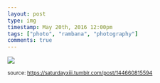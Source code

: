 ```yaml
---
layout: post
type: img
timestamp: May 20th, 2016 12:00pm
tags: ["photo", "rambana", "photography"]
comments: true
---
```

<img src="https://saturdayxiii.github.io/media/144660815594.jpg"/>
  
<small>source: https://saturdayxiii.tumblr.com/post/144660815594</small>